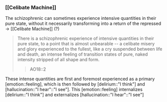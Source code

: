 ### [[Celibate Machine]]
The schizophrenic can sometimes experience intensive quantities in their pure state, without it necessarily transforming into a return of the repressed -> [[Celibate Machine]] (?)

> There is a schizophrenic experience of intensive quantities in their pure state, to a point that is almost unbearable -- a celibate misery and glory experienced to the fullest, like a cry suspended between life and death, an intense feeling of transition states of pure, naked intensity stripped of all shape and form.
> >AO18::2

These intense quantities are first and foremost experienced as a primary [emotion::feeling], which is then followed by [delirium::"I think"] and [hallucination::"I hear"::"I see"]. This [emotion::feeling] internalizes [delirium::"I think"] and externalizes [hallucination::"I hear"::"I see"]